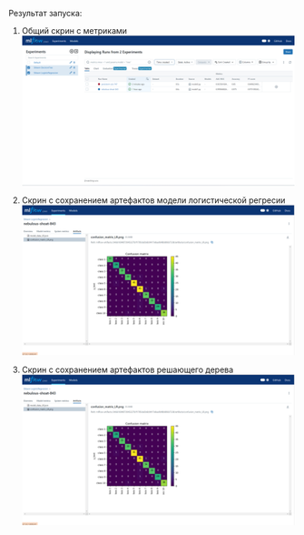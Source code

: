 Результат запуска:

1. Общий скрин с метриками
![Тут сам скрин такой красивый](DT&LR_Experiments.png "Результаты двух экспериментов")

2. Скрин с сохранением артефактов модели логистической регресии
![Тут еще один красивый скрин](LR_artifacts.png "Результаты двух экспериментов")

3. Скрин с сохранением артефактов решающего дерева
![И тут еще один красивый скрин](LR_artifacts.png "Результаты двух экспериментов")